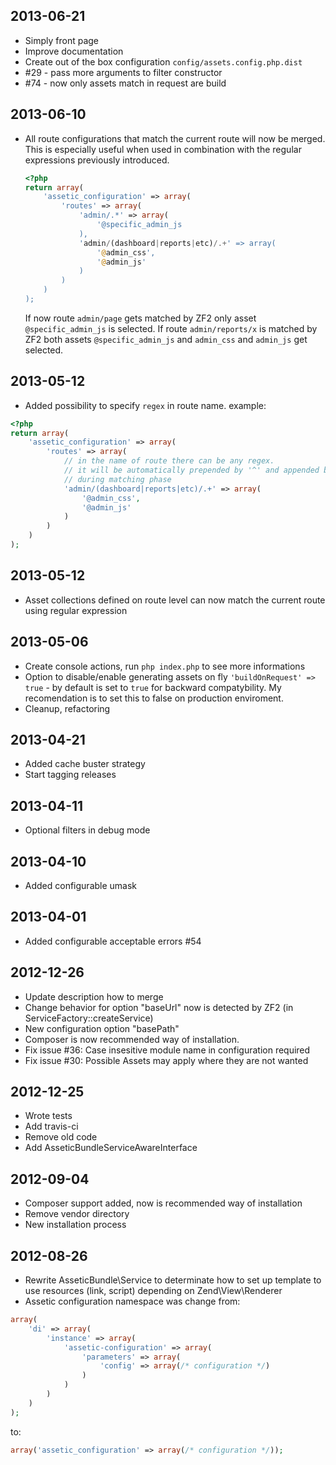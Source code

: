 2013-06-21
----------

  * Simply front page
  * Improve documentation
  * Create out of the box configuration `config/assets.config.php.dist`
  * #29 - pass more arguments to filter constructor
  * #74 - now only assets match in request are build

2013-06-10
----------

  * All route configurations that match the current route will now be merged. This is especially useful when used in combination with the regular expressions previously introduced. 

    ``` php
    <?php
    return array(
        'assetic_configuration' => array(
            'routes' => array(
                'admin/.*' => array(
                    '@specific_admin_js
                ),
                'admin/(dashboard|reports|etc)/.+' => array(
                    '@admin_css',
                    '@admin_js'
                )
            )
        )
    );
    ```
    
    If now route `admin/page` gets matched by ZF2 only asset `@specific_admin_js` is selected. If route `admin/reports/x` is matched by ZF2 both assets `@specific_admin_js` and `admin_css` and `admin_js` get selected.

2013-05-12
----------

  * Added possibility to specify `regex` in route name. example:

``` php
<?php
return array(
    'assetic_configuration' => array(
        'routes' => array(
            // in the name of route there can be any regex.
            // it will be automatically prepended by '^' and appended by '$'
            // during matching phase
            'admin/(dashboard|reports|etc)/.+' => array(
                '@admin_css',
                '@admin_js'
            )
        )
    )
);
```

2013-05-12
----------

  * Asset collections defined on route level can now match the current route using regular expression

2013-05-06
----------

  * Create console actions, run `php index.php` to see more informations
  * Option to disable/enable generating assets on fly `'buildOnRequest' => true` - by default is set to `true` for backward compatybility. My recomendation is to set this to false on production enviroment.
  * Cleanup, refactoring

2013-04-21
----------

  * Added cache buster strategy
  * Start tagging releases

2013-04-11
----------

  * Optional filters in debug mode

2013-04-10
----------

  * Added configurable umask

2013-04-01
----------

  * Added configurable acceptable errors #54

2012-12-26
----------

  * Update description how to merge
  * Change behavior for option "baseUrl" now is detected by ZF2 (in ServiceFactory::createService)
  * New configuration option "basePath"
  * Composer is now recommended way of installation.
  * Fix issue #36: Case insesitive module name in configuration required
  * Fix issue #30: Possible Assets may apply where they are not wanted

2012-12-25
----------

  * Wrote tests
  * Add travis-ci
  * Remove old code
  * Add AsseticBundleServiceAwareInterface

2012-09-04
----------

  * Composer support added, now is recommended way of installation
  * Remove vendor directory
  * New installation process

2012-08-26
----------

  * Rewrite AsseticBundle\Service to determinate how to set up template to use resources (link, script) depending on Zend\View\Renderer
  * Assetic configuration namespace was change from:

``` php
array(
    'di' => array(
        'instance' => array(
            'assetic-configuration' => array(
                'parameters' => array(
                    'config' => array(/* configuration */)
                )
            )
        )
    )
);
```

to:

``` php
array('assetic_configuration' => array(/* configuration */));
```
